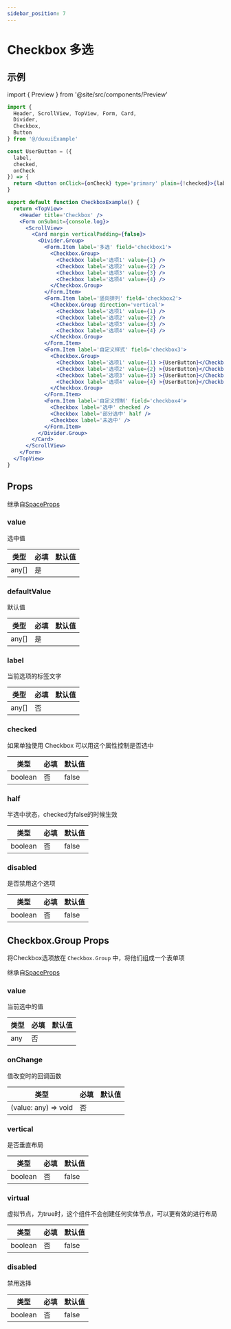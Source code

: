 ```yaml
---
sidebar_position: 7
---
```


# Checkbox 多选

## 示例

import { Preview } from '@site/src/components/Preview'

<Preview name='Checkbox' />

```jsx
import {
  Header, ScrollView, TopView, Form, Card,
  Divider,
  Checkbox,
  Button
} from '@/duxuiExample'

const UserButton = ({
  label,
  checked,
  onCheck
}) => {
  return <Button onClick={onCheck} type='primary' plain={!checked}>{label}</Button>
}

export default function CheckboxExample() {
  return <TopView>
    <Header title='Checkbox' />
    <Form onSubmit={console.log}>
      <ScrollView>
        <Card margin verticalPadding={false}>
          <Divider.Group>
            <Form.Item label='多选' field='checkbox1'>
              <Checkbox.Group>
                <Checkbox label='选项1' value={1} />
                <Checkbox label='选项2' value={2} />
                <Checkbox label='选项3' value={3} />
                <Checkbox label='选项4' value={4} />
              </Checkbox.Group>
            </Form.Item>
            <Form.Item label='竖向排列' field='checkbox2'>
              <Checkbox.Group direction='vertical'>
                <Checkbox label='选项1' value={1} />
                <Checkbox label='选项2' value={2} />
                <Checkbox label='选项3' value={3} />
                <Checkbox label='选项4' value={4} />
              </Checkbox.Group>
            </Form.Item>
            <Form.Item label='自定义样式' field='checkbox3'>
              <Checkbox.Group>
                <Checkbox label='选项1' value={1} >{UserButton}</Checkbox>
                <Checkbox label='选项2' value={2} >{UserButton}</Checkbox>
                <Checkbox label='选项3' value={3} >{UserButton}</Checkbox>
                <Checkbox label='选项4' value={4} >{UserButton}</Checkbox>
              </Checkbox.Group>
            </Form.Item>
            <Form.Item label='自定义控制' field='checkbox4'>
              <Checkbox label='选中' checked />
              <Checkbox label='部分选中' half />
              <Checkbox label='未选中' />
            </Form.Item>
          </Divider.Group>
        </Card>
      </ScrollView>
    </Form>
  </TopView>
}
```

## Props

继承自[SpaceProps](../layout/Space#props)

### value

选中值

| 类型 | 必填 | 默认值 |
| ---- | -------- | ------- |
| any[] | 是 |  |

### defaultValue

默认值

| 类型 | 必填 | 默认值 |
| ---- | -------- | ------- |
| any[] | 是 |  |

### label

当前选项的标签文字

| 类型 | 必填 | 默认值 |
| ---- | -------- | ------- |
| any[] | 否 |  |

### checked

如果单独使用 Checkbox 可以用这个属性控制是否选中

| 类型 | 必填 | 默认值 |
| ---- | -------- | ------- |
| boolean | 否 | false |

### half

半选中状态，checked为false的时候生效

| 类型 | 必填 | 默认值 |
| ---- | -------- | ------- |
| boolean | 否 | false |

### disabled

是否禁用这个选项

| 类型 | 必填 | 默认值 |
| ---- | -------- | ------- |
| boolean | 否 | false |

## Checkbox.Group Props

将Checkbox选项放在 `Checkbox.Group` 中，将他们组成一个表单项

继承自[SpaceProps](../layout/Space#props)

### value

当前选中的值

| 类型 | 必填 | 默认值 |
| ---- | -------- | ------- |
| any | 否 |  |

### onChange

值改变时的回调函数

| 类型 | 必填 | 默认值 |
| ---- | -------- | ------- |
| (value: any) => void | 否 |  |

### vertical

是否垂直布局

| 类型 | 必填 | 默认值 |
| ---- | -------- | ------- |
| boolean | 否 | false |

### virtual

虚拟节点，为true时，这个组件不会创建任何实体节点，可以更有效的进行布局

| 类型 | 必填 | 默认值 |
| ---- | -------- | ------- |
| boolean | 否 | false |

### disabled

禁用选择

| 类型 | 必填 | 默认值 |
| ---- | -------- | ------- |
| boolean | 否 | false |